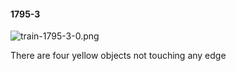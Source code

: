 #### 1795-3
![train-1795-3-0.png](https://github.com/lil-lab/nlvr/raw/master/nlvr/train/images/3/train-1795-3-0.png "train-1795-3-0.png")

There are four yellow objects not touching any edge